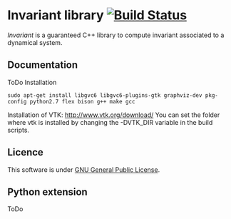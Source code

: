 # Invariant library [![Build Status](https://travis-ci.com/ThomasLeMezo/invariant-lib.svg?token=7MJCVqaTjrQSyfdwcBiM&branch=master)](https://travis-ci.com/ThomasLeMezo/invariant-lib)

*Invariant* is a guaranteed C++ library to compute invariant associated to a dynamical system.


Documentation
-------------

ToDo
Installation

```{r, engine='bash'}
sudo apt-get install libgvc6 libgvc6-plugins-gtk graphviz-dev pkg-config python2.7 flex bison g++ make gcc
```

Installation of VTK:
http://www.vtk.org/download/
You can set the folder where vtk is installed by changing the -DVTK_DIR variable in the build scripts.

Licence
-------

This software is under [GNU General Public License](https://www.gnu.org/copyleft/gpl.html).

Python extension
----------------

ToDo
